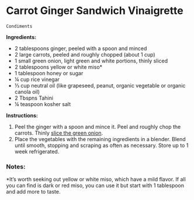 # Carrot Ginger Sandwich Vinaigrette

`Condiments`

**Ingredients:**

- 2 tablespoons ginger, peeled with a spoon and minced
- 2 large carrots, peeled and roughly chopped (about 1 cup)
- 1 small green onion, light green and white portions, thinly sliced
- 2 tablespoons yellow or white miso*
- 1 tablespoon honey or sugar
- ¼ cup rice vinegar
- ⅓ cup neutral oil (like grapeseed, peanut, organic vegetable or organic canola oil)
- 2 Tbspns Tahini
- ¼ teaspoon kosher salt 

**Instructions:**

1. Peel the ginger with a spoon and mince it. Peel and roughly chop the carrots. Thinly [slice the green onion](https://www.acouplecooks.com/how-to-cut-green-onions/).
2. Place the vegetables with the remaining ingredients in a blender. Blend until smooth, stopping and scraping as often as necessary. Store up to 1 week refrigerated.

### **Notes:**

*It’s worth seeking out yellow or white miso, which have a mild flavor. If all you can find is dark or red miso, you can use it but start with 1 tablespoon and add more to taste.
